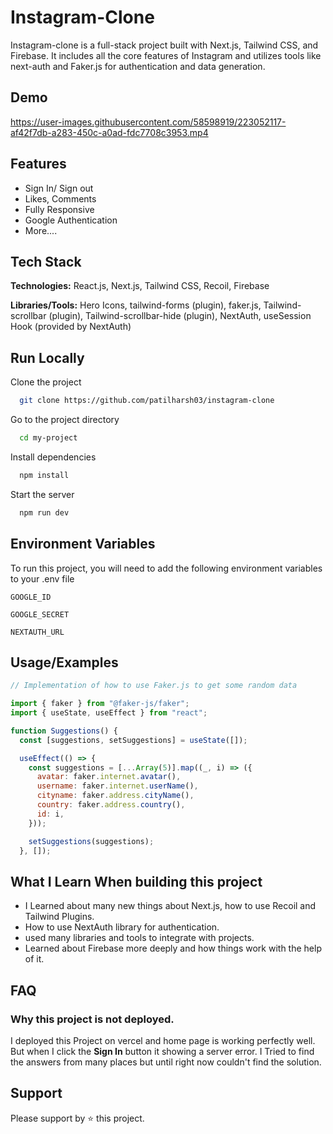 # Instagram-Clone

Instagram-clone is a full-stack project built with Next.js, Tailwind CSS, and Firebase. It includes all the core features of Instagram and utilizes tools like next-auth and Faker.js for authentication and data generation.

## Demo
https://user-images.githubusercontent.com/58598919/223052117-af42f7db-a283-450c-a0ad-fdc7708c3953.mp4


## Features
- Sign In/ Sign out
- Likes, Comments
- Fully Responsive
- Google Authentication
- More....


## Tech Stack
**Technologies:** React.js, Next.js, Tailwind CSS, Recoil, Firebase

**Libraries/Tools:** Hero Icons, tailwind-forms (plugin), faker.js, Tailwind-scrollbar (plugin), Tailwind-scrollbar-hide (plugin), NextAuth, useSession Hook (provided by NextAuth)


## Run Locally

Clone the project

```bash
  git clone https://github.com/patilharsh03/instagram-clone
```

Go to the project directory

```bash
  cd my-project
```

Install dependencies

```bash
  npm install
```

Start the server

```bash
  npm run dev
```


## Environment Variables

To run this project, you will need to add the following environment variables to your .env file

`GOOGLE_ID`

`GOOGLE_SECRET`

`NEXTAUTH_URL`


## Usage/Examples

```javascript
// Implementation of how to use Faker.js to get some random data

import { faker } from "@faker-js/faker";
import { useState, useEffect } from "react";

function Suggestions() {
  const [suggestions, setSuggestions] = useState([]);

  useEffect(() => {
    const suggestions = [...Array(5)].map((_, i) => ({
      avatar: faker.internet.avatar(),
      username: faker.internet.userName(),
      cityname: faker.address.cityName(),
      country: faker.address.country(),
      id: i,
    }));

    setSuggestions(suggestions);
  }, []);
```


## What I Learn When building this project

- I Learned about many new things about Next.js, how to use Recoil and Tailwind Plugins.
- How to use NextAuth library for authentication.
- used many libraries and tools to integrate with projects.
- Learned about Firebase more deeply and how things work with the help of it.


## FAQ

### Why this project is not deployed.

I deployed this Project on vercel and home page is working perfectly well. But when I click the **Sign In** button it showing a server error. I Tried to find the answers from many places but until right now couldn't find the solution.


## Support

Please support by ⭐ this project.
